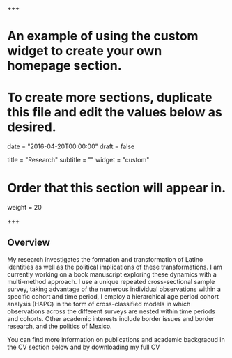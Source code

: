 +++
# An example of using the custom widget to create your own homepage section.
# To create more sections, duplicate this file and edit the values below as desired.

date = "2016-04-20T00:00:00"
draft = false

title = "Research"
subtitle = ""
widget = "custom"

# Order that this section will appear in.
weight = 20

+++



## Overview
 
My research investigates the formation and transformation of Latino identities  as well as the political implications of these transformations. I am currently working on a book manuscript exploring these dynamics with a multi-method approach. I use a unique repeated cross-sectional sample survey, taking advantage of the numerous individual observations within a specific cohort and time period, I employ a hierarchical age period cohort analysis (HAPC) in the form of cross-classified models in which observations across the different surveys are nested within time periods and cohorts.  Other academic interests include border issues and border research, and the politics of Mexico.

You can find more information on publications and academic backgraoud in the CV section below and by downloading my full CV
